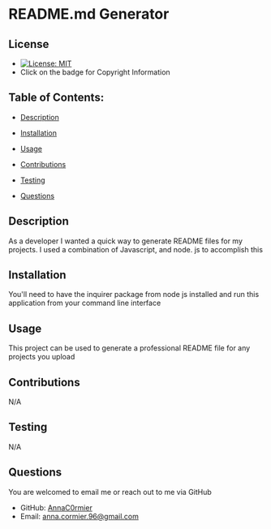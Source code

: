 
# README.md Generator

## License
- [![License: MIT](https://img.shields.io/badge/License-MIT-yellow.svg)](https://opensource.org/licenses/MIT)
- Click on the badge for Copyright Information

## Table of Contents:
- [Description](#description)

- [Installation](#installation)

- [Usage](#usage)

- [Contributions](#contributions)

- [Testing](#testing)

- [Questions](#questions)


## Description
As a developer I wanted a quick way to generate README files for my projects. I used a combination of Javascript, and node. js to accomplish this

## Installation
You'll need to have the inquirer package from node js installed and run this application from your command line interface

## Usage
This project can be used to generate a professional README file for any projects you upload 

## Contributions
N/A

## Testing
N/A

## Questions
 You are welcomed to email me or reach out to me via GitHub
- GitHub: [AnnaC0rmier](https://github.com/AnnaC0rmier)
- Email: anna.cormier.96@gmail.com
